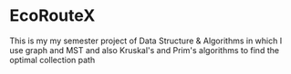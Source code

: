 # EcoRouteX
This is my my semester project of Data Structure &amp; Algorithms in which I use graph and MST and also Kruskal's and Prim's algorithms to find the optimal collection path
